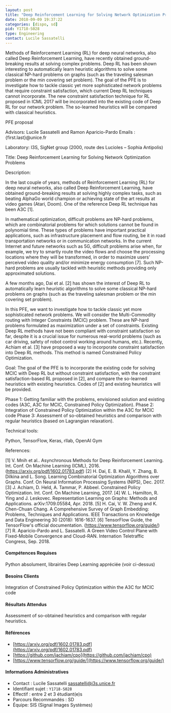 ```yaml
---
layout: post
title: "Deep Reinforcement Learning for Solving Network Optimization Problems"
date: 2018-09-09 19:37:22
categories: [dispo, sd]
pid: Y1718-S028
type: Engineering
contact: Lucile Sassatelli
---
```

       
Methods of Reinforcement Learning (RL) for deep neural networks, also called Deep Reinforcement Learning, have recently obtained ground-breaking results at solving complex problems. Deep RL has been shown interesting to automatically learn heuristic algorithms to solve some classical NP-hard problems on graphs (such as the traveling salesman problem or the min covering set problem). The goal of the PFE is to investigate how to tackle classic yet more sophisticated network problems that require constraint satisfaction, which current Deep RL techniques cannot incorporate. The new constraint satisfaction technique for RL proposed in ICML 2017 will be incorporated into the existing code of Deep RL for our network problem. The so-learned heuristics will be compared with classical heuristics.

PFE proposal

Advisors: Lucile Sassatelli and Ramon Aparicio-Pardo
Emails : {first.last}@unice.fr

Laboratory: I3S, SigNet group (2000, route des Lucioles – Sophia Antipolis)

Title: Deep Reinforcement Learning for Solving Network Optimization Problems

Description: 

In the last couple of years, methods of Reinforcement Learning (RL) for deep neural networks, also called Deep Reinforcement Learning, have obtained ground-breaking results at solving highly complex tasks, such as beating AlphaGo world champion or achieving state of the art results at video games (Atari, Doom). One of the reference Deep RL technique has been A3C [1].

In mathematical optimization, difficult problems are NP-hard problems, which are combinatorial problems for which solutions cannot be found in polynomial time. These types of problems have important practical applications, such as infrastructure placement and flow routing, be it in road transportation networks or in communication networks. In the current Internet and future networks such as 5G, difficult problems arise when, for example, we try to smartly route the video flows and choose the processing locations where they will be transformed, in order to maximize users’ perceived video quality and/or minimize energy consumption [7]. Such NP-hard problems are usually tackled with heuristic methods providing only approximated solutions.

A few months ago, Dai et al. [2] has shown the interest of Deep RL to automatically learn heuristic algorithms to solve some classical NP-hard problems on graphs (such as the traveling salesman problem or the min covering set problem). 

In this PFE, we want to investigate how to tackle classic yet more sophisticated network problems. We will consider the Multi-Commodity routing with Integer Constraints (MCIC) problem. These are NP-hard problems formulated as maximization under a set of constraints. Existing Deep RL methods have not been compliant with constraint satisfaction so far, despite it is a crucial issue for numerous real-world problems (such as car driving, safety of robot control working around humans, etc.). Recently, Achiam et al. [3] have proposed a way to incorporate constraint satisfaction into Deep RL methods. This method is named Constrained Policy Optimization.

Goal: The goal of the PFE is to incorporate the existing code for solving MCIC with Deep RL but without constraint satisfaction, with the constraint satisfaction-based RL proposed in [2], and compare the so-learned heuristics with existing heuristics. Codes of [2] and existing heuristics will be provided.

Phase 1: Getting familiar with the problems, envisioned solution and existing codes (A3C, A3C for MCIC, Constrained Policy Optimization).
Phase 2: Integration of Constrained Policy Optimization within the A3C for MCIC code
Phase 3: Assessment of so-obtained heuristics and comparison with regular heuristics (based on Lagrangian relaxation).
 
Technical tools:

Python, TensorFlow, Keras, rllab, OpenAI Gym

References:

[1] V. Mnih et al.. Asynchronous Methods for Deep Reinforcement Learning. Int. Conf. On Machine Learning (ICML), 2016. (https://arxiv.org/pdf/1602.01783.pdf)
[2] H. Dai, E. B. Khalil, Y. Zhang, B. Dilkina and L. Song. Learning Combinatorial Optimization Algorithms over Graphs. Conf. On Neural Information Processing Systems (NIPS), Dec. 2017.
[3] J. Achiam, D. Held, A. Tammar, P. Abbeel. Constrained Policy Optimization. Int. Conf. On Machine Learning, 2017.
[4] W. L. Hamilton, R. Ying and J. Leskovec. Representation Learning on Graphs: Methods and Applications. arXiv:1709.05584, Apr. 2018.
[5] H. Cai, V. W. Zheng and K. Chen-Chuan Chang. A Comprehensive Survey of Graph Embedding: Problems, Techniques and Applications. IEEE Transactions on Knowledge and Data Engineering 30 (2018): 1616-1637.
[6] TensorFlow Guide, the TensorFlow's official documentation. (​https://www.tensorflow.org/guide/​)
[7] R. Aparicio-Pardo and L. Sassatelli. A Green Video Control Plane with Fixed-Mobile
Convergence and Cloud-RAN. Internation Teletraffic Congress, Sep. 2018.

#### Compétences Requises
Python absolument, librairies Deep Learning appréciée (voir ci-dessus)



     

#### Besoins Clients
Integration of Constrained Policy Optimization within the A3C for MCIC code

#### Résultats Attendus
Assessment of so-obtained heuristics and comparison with regular heuristics.

#### Références

  * [https://arxiv.org/pdf/1602.01783.pdf](https://arxiv.org/pdf/1602.01783.pdf)
  * [https://github.com/jachiam/cpo](https://github.com/jachiam/cpo)
  * [https://www.tensorflow.org/guide/](https://www.tensorflow.org/guide/)

#### Informations Administratives
  * Contact : Lucile Sassatelli <sassatelli@i3s.unice.fr>
  * Identifiant sujet : `Y1718-S028`
  * Effectif : entre 2 et 3 étudiant(e)s
  * Parcours Recommandés : SD
  * Équipe: SIS (Signal Images Systèmes)

     